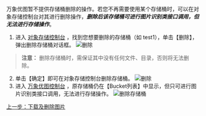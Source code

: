 万象优图暂不提供存储桶删除的操作。若您不再需要使用某个存储桶时，可以在对象存储控制台对其进行删除操作，***删除后该存储桶可进行图片识别类接口调用，但无法进行存储操作***。
1. 进入 [对象存储控制台](https://console.qcloud.com/cos4#1)  ，找到您想要删除的存储桶（如 test1），单击【删除】，弹出删除存储桶对话框。
![删除](//mc.qcloudimg.com/static/img/ae3e6877c65668b10bdaaabc1d2fc9d9/image.png)
> **注意：**
 删除存储桶时，需保证其中没有任何文件、目录，否则将无法删除。
2. 单击【确定】即可在对象存储控制台删除存储桶。
![删除](//mc.qcloudimg.com/static/img/3acc8fb8696b74ad4b5d5459559c3c33/image.png)
3. 进入 [万象优图控制台](https://console.qcloud.com/ci#1)  ，原存储桶仍在【Bucket列表】中显示，但只可进行图片识别类接口调用，无法进行存储操作。
![删除存储桶](//mc.qcloudimg.com/static/img/b6b330cb409649350e0dfd8b9a28b7bc/image.png)


[上一步：下载及删除图片](/doc/product/460/10663?!preview=&lang=cn)